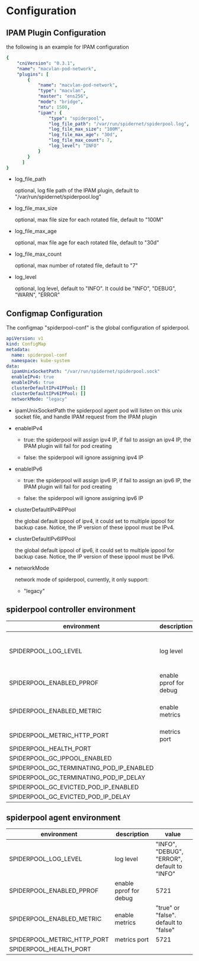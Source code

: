 # Configuration

## IPAM Plugin Configuration

the following is an example for IPAM configuration

```yaml
{
    "cniVersion": "0.3.1",
    "name": "macvlan-pod-network",
    "plugins": [
        {
            "name": "macvlan-pod-network",
            "type": "macvlan",
            "master": "ens256",
            "mode": "bridge",
            "mtu": 1500,
            "ipam": {
                "type": "spiderpool",
                "log_file_path": "/var/run/spidernet/spiderpool.log",
                "log_file_max_size": "100M",
                "log_file_max_age": "30d",
                "log_file_max_count": 7,
                "log_level": "INFO"
            }
        }
      ]
}
```

* log_file_path

    optional, log file path of the IPAM plugin, default to "/var/run/spidernet/spiderpool.log"

* log_file_max_size

    optional, max file size for each rotated file, default to "100M"

* log_file_max_age

    optional, max file age for each rotated file, default to "30d"

* log_file_max_count

    optional, max number of rotated file, default to "7"

* log_level

    optional, log level, default to "INFO". It could be "INFO", "DEBUG", "WARN", "ERROR"

## Configmap Configuration

The configmap "spiderpool-conf" is the global configuration of spiderpool.

```yaml
apiVersion: v1
kind: ConfigMap
metadata:
  name: spiderpool-conf
  namespace: kube-system
data:
  ipamUnixSocketPath: "/var/run/spidernet/spiderpool.sock"
  enableIPv4: true
  enableIPv6: true
  clusterDefaultIPv4IPPool: []
  clusterDefaultIPv6IPPool: []
  networkMode: "legacy"
```

* ipamUnixSocketPath
    the spiderpool agent pod will listen on this unix socket file, and handle IPAM request from the IPAM plugin

* enableIPv4

  * true: the spiderpool will assign ipv4 IP, if fail to assign an ipv4 IP, the IPAM plugin will fail for pod creating
  
  * false: the spiderpool will ignore assigning ipv4 IP

* enableIPv6

  * true: the spiderpool will assign ipv6 IP, if fail to assign an ipv6 IP, the IPAM plugin will fail for pod creating

  * false: the spiderpool will ignore assigning ipv6 IP

* clusterDefaultIPv4IPPool

    the global default ippool of ipv4, it could set to multiple ippool for backup case. Notice, the IP version of these ippool must be IPv4.

* clusterDefaultIPv6IPPool

    the global default ippool of ipv6, it could set to multiple ippool for backup case. Notice, the IP version of these ippool must be IPv6.

* networkMode

    network mode of spiderpool, currently, it only support:

  * "legacy"

## spiderpool controller environment

| environment                              | description            | value                                       |
|------------------------------------------|------------------------|---------------------------------------------|
| SPIDERPOOL_LOG_LEVEL                     | log level              | "INFO", "DEBUG", "ERROR", default to "INFO" |
| SPIDERPOOL_ENABLED_PPROF                 | enable pprof for debug | 5721                                        |                             |
| SPIDERPOOL_ENABLED_METRIC                | enable metrics         | "true" or "false". default to "false"       |
| SPIDERPOOL_METRIC_HTTP_PORT              | metrics port           | 5721                                        |
| SPIDERPOOL_HEALTH_PORT                     |                        |                                             |
| SPIDERPOOL_GC_IPPOOL_ENABLED             |                        |                                             |
| SPIDERPOOL_GC_TERMINATING_POD_IP_ENABLED |                        |                                             |
| SPIDERPOOL_GC_TERMINATING_POD_IP_DELAY   |                        |                                             |
| SPIDERPOOL_GC_EVICTED_POD_IP_ENABLED     |                        |                                             |
| SPIDERPOOL_GC_EVICTED_POD_IP_DELAY       |                        |                                             |

## spiderpool agent environment

| environment                 | description            | value                                       |
|-----------------------------|------------------------|---------------------------------------------|
| SPIDERPOOL_LOG_LEVEL        | log level              | "INFO", "DEBUG", "ERROR", default to "INFO" |
| SPIDERPOOL_ENABLED_PPROF    | enable pprof for debug | 5721                                        |                             |
| SPIDERPOOL_ENABLED_METRIC   | enable metrics         | "true" or "false". default to "false"       |
| SPIDERPOOL_METRIC_HTTP_PORT | metrics port           | 5721                                        |
| SPIDERPOOL_HEALTH_PORT      |                        |                                             |
